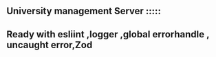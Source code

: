 ## University management Server :::::

## Ready with esliint ,logger ,global errorhandle , uncaught error,Zod
